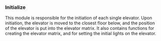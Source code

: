 ### Initialize

This module is responsible for the initiation of each single elevator. Upon initiation, the elevator is moved to the closest floor below,
and the position of the elevator is put into the elevator matrix. It also contains functions for creating the elevator matrix,
and for setting the initial lights on the elevator.
